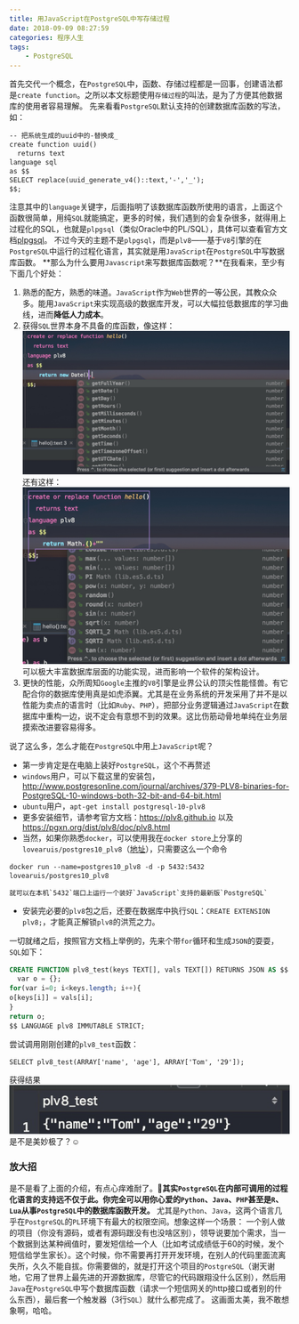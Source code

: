 ```yaml
---
title: 用JavaScript在PostgreSQL中写存储过程
date: 2018-09-09 08:27:59
categories: 程序人生
tags:
    - PostgreSQL
---
```

首先交代一个概念，在`PostgreSQL`中，函数、存储过程都是一回事，创建语法都是`create function`。之所以本文标题使用`存储过程`的叫法，是为了方便其他数据库的使用者容易理解。
先来看看`PostgreSQL`默认支持的创建数据库函数的写法，如：
```
-- 把系统生成的uuid中的-替换成_
create function uuid()
  returns text
language sql
as $$
SELECT replace(uuid_generate_v4()::text,'-','_');
$$;
```
注意其中的`language`关键字，后面指明了该数据库函数所使用的语言，上面这个函数很简单，用纯`SQL`就能搞定，更多的时候，我们遇到的会复杂很多，就得用上过程化的SQL，也就是`plpgsql`（类似Oracle中的PL/SQL），具体可以查看官方文档[plpgsql](http://www.postgres.cn/docs/10/plpgsql.html)。
不过今天的主题不是`plpgsql`，而是`plv8`——基于`V8`引擎的在`PostgreSQL`中运行的过程化语言，其实就是用`JavaScript`在`PostgreSQL`中写数据库函数。
**那么为什么要用`Javascript`来写数据库函数呢？**在我看来，至少有下面几个好处：
1. 熟悉的配方，熟悉的味道。`JavaScript`作为`Web`世界的一等公民，其教众众多。能用`JavaScript`来实现高级的数据库开发，可以大幅拉低数据库的学习曲线，进而**降低人力成本**。
2. 获得`SQL`世界本身不具备的库函数，像这样：![](/media/15364987364827.jpg)
    还有这样：
    ![](/media/15364989242348.jpg)
    可以极大丰富数据库层面的功能实现，进而影响一个软件的架构设计。
3. 更快的性能，众所周知`Google`主推的`V8`引擎是业界公认的顶尖性能怪兽。有它配合你的数据库使用真是如虎添翼。尤其是在业务系统的开发采用了并不是以性能为卖点的语言时（比如`Ruby`、`PHP`），把部分业务逻辑通过`JavaScript`在数据库中重构一边，说不定会有意想不到的效果。这比伤筋动骨地单纯在业务层摸索改进要容易得多。

说了这么多，怎么才能在`PostgreSQL`中用上`JavaScript`呢？
* 第一步肯定是在电脑上装好`PostgreSQL`，这个不再赘述
* `windows`用户，可以下载这里的安装包，http://www.postgresonline.com/journal/archives/379-PLV8-binaries-for-PostgreSQL-10-windows-both-32-bit-and-64-bit.html 
* `ubuntu`用户，`apt-get install postgresql-10-plv8`
* 更多安装细节，请参考官方文档：https://plv8.github.io 以及 https://pgxn.org/dist/plv8/doc/plv8.html
* 当然，如果你熟悉`docker`，可以使用我在`docker store`上分享的`lovearuis/postgres10_plv8`（[地址](https://store.docker.com/community/images/lovearuis/postgres10_plv8)），只需要这么一个命令
```
docker run --name=postgres10_plv8 -d -p 5432:5432 lovearuis/postgres10_plv8
```
    就可以在本机`5432`端口上运行一个装好`JavaScript`支持的最新版`PostgreSQL`
* 安装完必要的`plv8`包之后，还要在数据库中执行`SQL`：`CREATE EXTENSION plv8;`，才能真正解锁`plv8`的洪荒之力。

一切就绪之后，按照官方文档上举例的，先来个带`for`循环和生成`JSON`的耍耍，`SQL`如下：
```sql
CREATE FUNCTION plv8_test(keys TEXT[], vals TEXT[]) RETURNS JSON AS $$
  var o = {};
for(var i=0; i<keys.length; i++){
o[keys[i]] = vals[i];
}
return o;
$$ LANGUAGE plv8 IMMUTABLE STRICT;
```
尝试调用刚刚创建的`plv8_test`函数：
```
SELECT plv8_test(ARRAY['name', 'age'], ARRAY['Tom', '29']);
```
获得结果![](/media/15365022296404.jpg)
是不是美妙极了？☺️

### 放大招
是不是看了上面的介绍，有点心痒难耐了。🤪**其实`PostgreSQL`在内部可调用的过程化语言的支持远不仅于此。你完全可以用你心爱的`Python`、`Java`、`PHP`甚至是`R`、`Lua`从事`PostgreSQL`中的数据库函数开发。**
尤其是`Python`、`Java`，这两个语言几乎在`PostgreSQL`的`PL`环境下有最大的权限空间。想象这样一个场景：
一个别人做的项目（你没有源码，或者有源码跟没有也没啥区别），领导说要加个需求，当一个数据到达某种阀值时，要发短信给一个人（比如考试成绩低于60的时候，发个短信给学生家长）。这个时候，你不需要再打开开发环境，在别人的代码里面流离失所，久久不能自拔。你需要做的，就是打开这个项目的`PostgreSQL`（谢天谢地，它用了世界上最先进的开源数据库，尽管它的代码跟翔没什么区别），然后用`Java`在`PostgreSQL`中写个数据库函数（请求一个短信网关的http接口或者别的什么东西），最后套一个触发器（3行`SQL`）就什么都完成了。
这画面太美，我不敢想象啊，哈哈。
